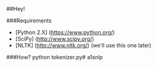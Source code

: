 ##Hey!

###Requirements
* [Python 2.X] (https://www.python.org/) 
* [SciPy] (http://www.scipy.org/) 
* [NLTK] (http://www.nltk.org/) (we'll use this one later)

###How?
	python tokenizer.py# a1snlp
